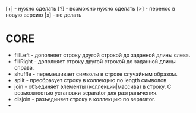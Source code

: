 [+] - нужно сделать
[?] - возможно нужно сделать
[>] - перенос в новую версию
[x] - не делать

# CORE
* fillLeft - дополняет строку другой строкой до заданной длины слева.
* fillRight - дополняет строку другой строкой до заданной длины справа.
* shuffle - перемешивает символы в строке случайным образом.
* split - преобразует строку в коллекцию по length символов.
* join - объединяет элементы (коллекции|массива) в строку. С возможностью установки separator для разграничения.
* disjoin - разъединяет строку в коллекцию по separator.
* 
